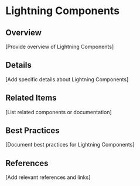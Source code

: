 # Lightning Components

## Overview

[Provide overview of Lightning Components]

## Details

[Add specific details about Lightning Components]

## Related Items

[List related components or documentation]

## Best Practices

[Document best practices for Lightning Components]

## References

[Add relevant references and links]
